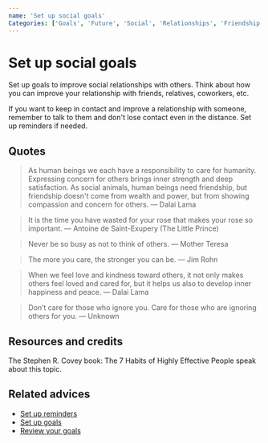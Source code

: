 ```yaml
---
name: 'Set up social goals'
Categories: ['Goals', 'Future', 'Social', 'Relationships', 'Friendship']
---
```

# Set up social goals

Set up goals to improve social relationships with others. Think about how you can improve your relationship with friends, relatives, coworkers, etc.

If you want to keep in contact and improve a relationship with someone, remember to talk to them and don't lose contact even in the distance. Set up reminders if needed.

## Quotes

> As human beings we each have a responsibility to care for humanity. Expressing concern for others brings inner strength and deep satisfaction. As social animals, human beings need friendship, but friendship doesn't come from wealth and power, but from showing compassion and concern for others. ― Dalai Lama

> It is the time you have wasted for your rose that makes your rose so important. ― Antoine de Saint-Exupery (The Little Prince)

> Never be so busy as not to think of others. ― Mother Teresa

> The more you care, the stronger you can be. ― Jim Rohn

> When we feel love and kindness toward others, it not only makes others feel loved and cared for, but it helps us also to develop inner happiness and peace. ― Dalai Lama

> Don’t care for those who ignore you. Care for those who are ignoring others for you. ― Unknown

## Resources and credits

The Stephen R. Covey book: The 7 Habits of Highly Effective People speak about this topic.

## Related advices

- [Set up reminders](../Set%20up%20reminders/index.md)
- [Set up goals](../Set%20up%20goals/index.md)
- [Review your goals](../Review%20your%20goals/index.md)